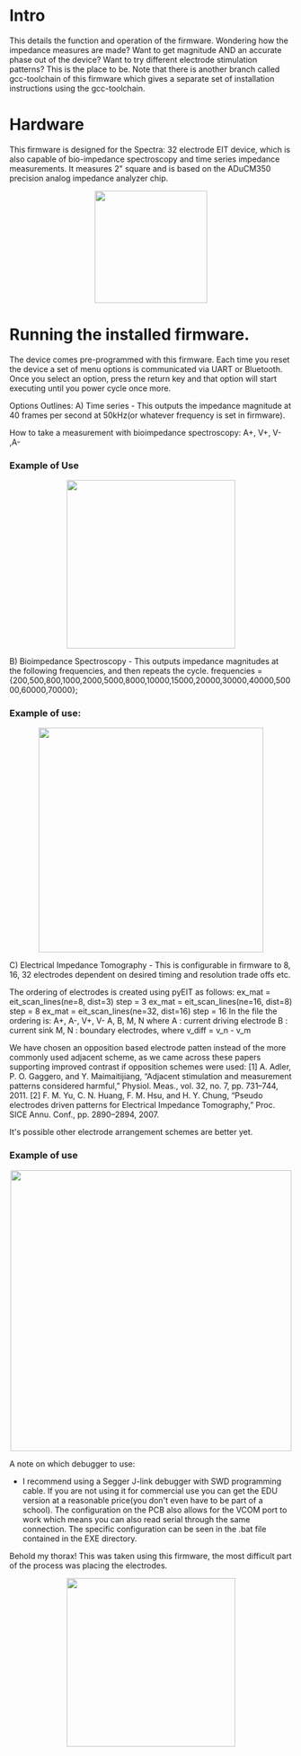 # Intro

This details the function and operation of the firmware. Wondering how the impedance measures are made? Want to get magnitude AND an accurate phase out of the device? Want to try different electrode stimulation patterns? This is the place to be. Note that there is another branch called gcc-toolchain of this firmware which gives a separate set of installation instructions using the gcc-toolchain. 

# Hardware 
This firmware is designed for the Spectra: 32 electrode EIT device, which is also capable of bio-impedance spectroscopy and time series impedance measurements. It measures 2" square and is based on the ADuCM350 precision analog impedance analyzer chip. 

<p align="center">
	<img src="images/PCB.jpeg" height="200">
</p>

# Running the installed firmware. 

The device comes pre-programmed with this firmware. Each time you reset the device a set of menu options is communicated via UART or Bluetooth. Once you select an option, press the return key and that option will start executing until you power cycle once more. 

Options Outlines: 
A) Time series - 
   This outputs the impedance magnitude at 40 frames per second at 50kHz(or whatever frequency is set in firmware). 

   How to take a measurement with bioimpedance spectroscopy: A+, V+, V- ,A-

### Example of Use 
   
<p align="center">
	<img src="images/timeseriesexample.png" height="300">
</p>

B) Bioimpedance Spectroscopy - 
	This outputs impedance magnitudes at the following frequencies, and then repeats the cycle. 
	frequencies = {200,500,800,1000,2000,5000,8000,10000,15000,20000,30000,40000,50000,60000,70000};

### Example of use: 

<p align="center">
	<img src="images/spectrums.png" height="400">
</p>

C) Electrical Impedance Tomography - This is configurable in firmware to 8, 16, 32 electrodes dependent on desired timing and resolution trade offs etc. 

The ordering of electrodes is created using pyEIT as follows: 
ex_mat = eit_scan_lines(ne=8, dist=3)  step = 3
ex_mat = eit_scan_lines(ne=16, dist=8) step = 8
ex_mat = eit_scan_lines(ne=32, dist=16) step = 16
In the file the ordering is:
A+, A-, V+, V-
A, B, M, N
where
    A : current driving electrode
    B : current sink
    M, N : boundary electrodes, where v_diff = v_n - v_m

We have chosen an opposition based electrode patten instead of the more commonly used adjacent scheme, as we came across these papers supporting improved contrast if opposition schemes were used: 
[1]	A. Adler, P. O. Gaggero, and Y. Maimaitijiang, “Adjacent stimulation and measurement patterns considered harmful,” Physiol. Meas., vol. 32, no. 7, pp. 731–744, 2011.
[2]	F. M. Yu, C. N. Huang, F. M. Hsu, and H. Y. Chung, “Pseudo electrodes driven patterns for Electrical Impedance Tomography,” Proc. SICE Annu. Conf., pp. 2890–2894, 2007.

It's possible other electrode arrangement schemes are better yet. 

### Example of use

<p align="center">
	<img src="images/picturegrid.png" height="500">
</p>

A note on which debugger to use: 
- I recommend using a Segger J-link debugger with SWD programming cable. If you are not using it for commercial use you can get the EDU version at a reasonable price(you don't even have to be part of a school). The configuration on the PCB also allows for the VCOM port to work which means you can also read serial through the same connection. The specific configuration can be seen in the .bat file contained in the EXE directory. 

Behold my thorax! This was taken using this firmware, the most difficult part of the process was placing the electrodes.  

<p align="center">
	<img src="images/LungscomparedtoCTScan.png" height="300">
</p>


